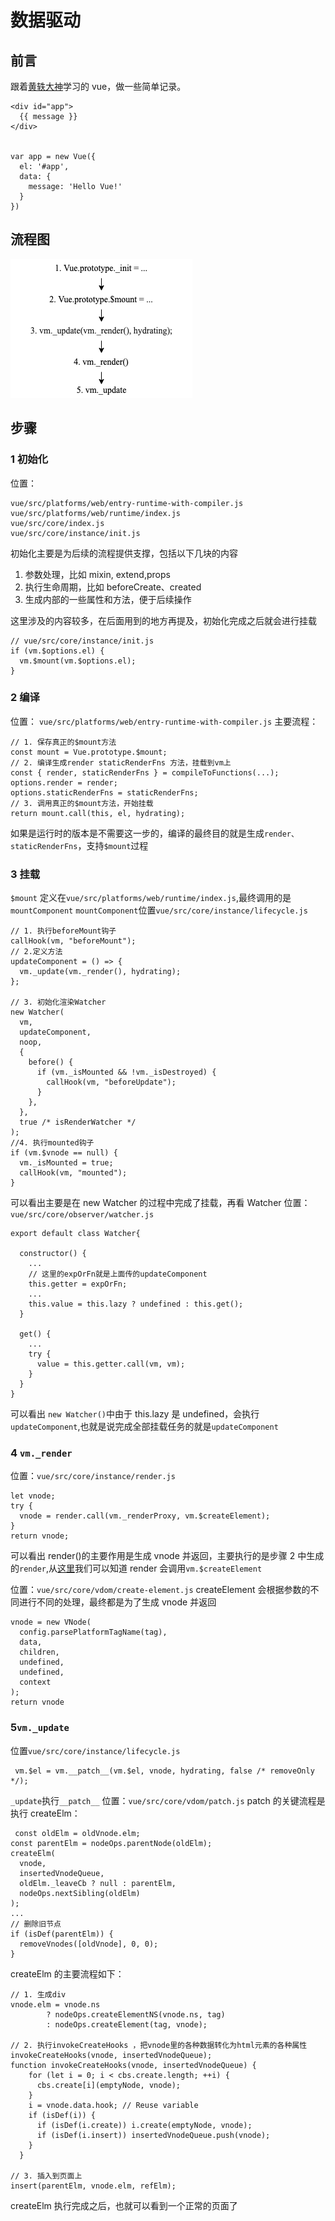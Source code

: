 # 数据驱动

## 前言

跟着[黄轶大神](https://ustbhuangyi.github.io/vue-analysis/)学习的 vue，做一些简单记录。

```
<div id="app">
  {{ message }}
</div>


var app = new Vue({
  el: '#app',
  data: {
    message: 'Hello Vue!'
  }
})

```

## 流程图

![数据驱动](img/sparrow.png)

## 步骤

### 1 初始化

位置：

```
vue/src/platforms/web/entry-runtime-with-compiler.js
vue/src/platforms/web/runtime/index.js
vue/src/core/index.js
vue/src/core/instance/init.js
```

初始化主要是为后续的流程提供支撑，包括以下几块的内容

1. 参数处理，比如 mixin, extend,props
2. 执行生命周期，比如 beforeCreate、created
3. 生成内部的一些属性和方法，便于后续操作

这里涉及的内容较多，在后面用到的地方再提及，初始化完成之后就会进行挂载

```
// vue/src/core/instance/init.js
if (vm.$options.el) {
  vm.$mount(vm.$options.el);
}
```

### 2 编译

位置： `vue/src/platforms/web/entry-runtime-with-compiler.js`
主要流程：

```
// 1. 保存真正的$mount方法
const mount = Vue.prototype.$mount;
// 2. 编译生成render staticRenderFns 方法，挂载到vm上
const { render, staticRenderFns } = compileToFunctions(...);
options.render = render;
options.staticRenderFns = staticRenderFns;
// 3. 调用真正的$mount方法，开始挂载
return mount.call(this, el, hydrating);
```

如果是运行时的版本是不需要这一步的，编译的最终目的就是生成`render、staticRenderFns`，支持`$mount`过程

### 3 挂载

`$mount` 定义在`vue/src/platforms/web/runtime/index.js`,最终调用的是`mountComponent`
`mountComponent`位置`vue/src/core/instance/lifecycle.js`

```
// 1. 执行beforeMount钩子
callHook(vm, "beforeMount");
// 2.定义方法
updateComponent = () => {
  vm._update(vm._render(), hydrating);
};

// 3. 初始化渲染Watcher
new Watcher(
  vm,
  updateComponent,
  noop,
  {
    before() {
      if (vm._isMounted && !vm._isDestroyed) {
        callHook(vm, "beforeUpdate");
      }
    },
  },
  true /* isRenderWatcher */
);
//4. 执行mounted钩子
if (vm.$vnode == null) {
  vm._isMounted = true;
  callHook(vm, "mounted");
}
```

可以看出主要是在 new Watcher 的过程中完成了挂载，再看 Watcher
位置： `vue/src/core/observer/watcher.js`

```
export default class Watcher{

  constructor() {
    ...
    // 这里的expOrFn就是上面传的updateComponent
    this.getter = expOrFn;
    ...
    this.value = this.lazy ? undefined : this.get();
  }

  get() {
    ...
    try {
      value = this.getter.call(vm, vm);
    }
  }
}
```

可以看出 `new Watcher()`中由于 this.lazy 是 undefined，会执行`updateComponent`,也就是说完成全部挂载任务的就是`updateComponent`

### 4 `vm._render`

位置：`vue/src/core/instance/render.js`

```
let vnode;
try {
  vnode = render.call(vm._renderProxy, vm.$createElement);
}
return vnode;

```

可以看出 render()的主要作用是生成 vnode 并返回，主要执行的是步骤 2 中生成的`render`,从[这里](https://cn.vuejs.org/v2/guide/render-function.html#%E8%99%9A%E6%8B%9F-DOM)我们可以知道 render 会调用`vm.$createElement`

位置：`vue/src/core/vdom/create-element.js`
createElement 会根据参数的不同进行不同的处理，最终都是为了生成 vnode 并返回

```
vnode = new VNode(
  config.parsePlatformTagName(tag),
  data,
  children,
  undefined,
  undefined,
  context
);
return vnode
```

### 5`vm._update`

位置`vue/src/core/instance/lifecycle.js`

```
 vm.$el = vm.__patch__(vm.$el, vnode, hydrating, false /* removeOnly */);
```

`_update`执行`__patch__`
位置：`vue/src/core/vdom/patch.js`
patch 的关键流程是执行 createElm：

```
 const oldElm = oldVnode.elm;
const parentElm = nodeOps.parentNode(oldElm);
createElm(
  vnode,
  insertedVnodeQueue,
  oldElm._leaveCb ? null : parentElm,
  nodeOps.nextSibling(oldElm)
);
...
// 删除旧节点
if (isDef(parentElm)) {
  removeVnodes([oldVnode], 0, 0);
}

```

createElm 的主要流程如下：

```
// 1. 生成div
vnode.elm = vnode.ns
        ? nodeOps.createElementNS(vnode.ns, tag)
        : nodeOps.createElement(tag, vnode);

// 2. 执行invokeCreateHooks ，把vnode里的各种数据转化为html元素的各种属性
invokeCreateHooks(vnode, insertedVnodeQueue);
function invokeCreateHooks(vnode, insertedVnodeQueue) {
    for (let i = 0; i < cbs.create.length; ++i) {
      cbs.create[i](emptyNode, vnode);
    }
    i = vnode.data.hook; // Reuse variable
    if (isDef(i)) {
      if (isDef(i.create)) i.create(emptyNode, vnode);
      if (isDef(i.insert)) insertedVnodeQueue.push(vnode);
    }
  }

// 3. 插入到页面上
insert(parentElm, vnode.elm, refElm);
```

createElm 执行完成之后，也就可以看到一个正常的页面了
